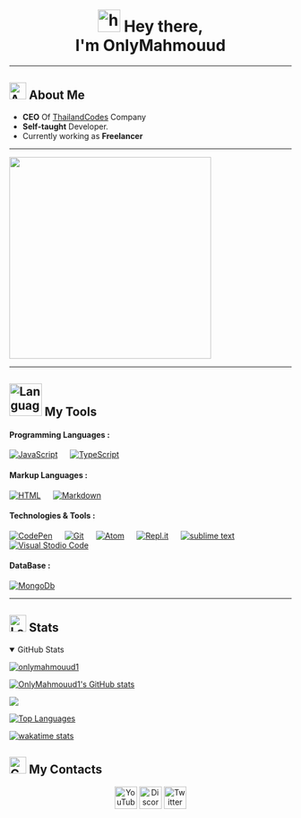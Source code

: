 <link href="/assets/styles.css" rel="stylesheet"></link>
<h1 align="center"><img src="https://camo.githubusercontent.com/e8e7b06ecf583bc040eb60e44eb5b8e0ecc5421320a92929ce21522dbc34c891/68747470733a2f2f6d656469612e67697068792e636f6d2f6d656469612f6876524a434c467a6361737252346961377a2f67697068792e676966" alt="hey" width="40"> Hey there,<br> I'm OnlyMahmouud</h1> 

---

## <img src="https://cdn.discordapp.com/emojis/978438782296657971.webp?size=96&quality=lossless" width="30" alt="About me"/> About Me
* **CEO** Of [ThailandCodes](https://discord.gg/thailandcodes) Company
* **Self-taught** Developer.
* Currently working as **Freelancer**  
---


<img src = "https://cdn.discordapp.com/attachments/773360907320819723/1082309731072344084/code.png" width="360">

---

## <img src="https://user-images.githubusercontent.com/67812625/137175204-80bbeb5c-b861-4328-a801-a759791f5aa1.png" width="58" alt="Languages"> My Tools

#### Programming Languages :
[![JavaScript](https://img.shields.io/badge/Javascript-f7e018?style=for-the-badge&logo=javascript&logoColor=black)](https://www.javascript.com/)
&emsp;
[![TypeScript](https://img.shields.io/badge/Typescript-2D79C7?style=for-the-badge&logo=typescript&logoColor=white)](https://www.typescriptlang.org/)

#### Markup Languages :

[![HTML](https://img.shields.io/badge/Html5-E54C21?style=for-the-badge&logo=html5&logoColor=white)](https://html.com/)
&emsp;
[![Markdown](https://img.shields.io/badge/Markdown-000000?style=for-the-badge&logo=markdown&logoColor=white)](https://www.markdownguide.org/)

#### Technologies & Tools :

[![CodePen](https://img.shields.io/badge/Codepen-000000?style=for-the-badge&logo=codepen&logoColor=white)](https://codepen.io/OnlyMahmouud1)
&emsp;
[![Git](https://img.shields.io/badge/Git-f34f29?style=for-the-badge&logo=Git&logoColor=white)](https://git-scm.com/)
&emsp;
[![Atom](https://img.shields.io/badge/Atom-f0b72f?style=for-the-badge&logo=Atom&logoColor=white)](https://git-scm.com/)
&emsp;
[![Repl.it](https://img.shields.io/badge/Repl.it-%230D101E.svg?style=for-the-badge&logo=replit&logoColor=white)](https://replit.com/)
&emsp;
[![sublime text](https://img.shields.io/badge/Sublime_text-4B4B4B?style=for-the-badge&logo=sublime-text&logoColor=FF9800)](https://www.sublimetext.com/3)
&emsp;
[![Visual Stodio Code](https://img.shields.io/badge/Visual_Studio_Code-3d3d3d?style=for-the-badge&logo=visual%20studio%20code&logoColor=0078D4)](https://code.visualstudio.com/)

#### DataBase :

[![MongoDb](https://img.shields.io/badge/MongoDB-white?style=for-the-badge&logo=mongodb&logoColor=green)](https://www.mongodb.com/)

---

## <img src="https://cdn.discordapp.com/attachments/1058511731032330315/1082322612279066654/800px_COLOURBOX18105948.jpg" width="30" alt="Languages"> Stats
<details open>
<summary>GitHub Stats</summary>
<p align="left"> <a href="https://github.com/ryo-ma/github-profile-trophy"><img src="https://github-profile-trophy.vercel.app/?username=onlymahmouud1&theme=radical" alt="onlymahmouud1" /></a> </p>

<a href="http://www.github.com/OnlyMahmouud1"><img src="https://github-readme-stats.vercel.app/api?username=OnlyMahmouud1&theme=radical&show_icons=true" alt="OnlyMahmouud1's GitHub stats"/></a>

<a href="http://www.github.com/OnlyMahmouud1"><img src="https://github-readme-streak-stats.herokuapp.com/?user=OnlyMahmouud1&theme=radical&ring=3382ed&fire=3382ed&currStreakNum=ffffff&currStreakLabel=3382ed&sideNums=ffffff&sideLabels=ffffff&dates=ffffff&hide_border=true" /></a>

<a href="https://github.com/OnlyMahmouud1" align="left"><img src="https://github-readme-stats.vercel.app/api/top-langs/?username=OnlyMahmouud1&langs_count=5&theme=radical&hide_border=true&locale=en&custom_title=Top%20%Languages" alt="Top Languages" /></a>

[![wakatime stats](https://github-readme-stats.vercel.app/api/wakatime?username=OnlyMahmouud&theme=radical&hide_border=true&langs_count=7)](https://wakatime.com/@OnlyMahmouud)

## <img src="https://i.ibb.co/wpcck6r/pngegg-5.png" width="30" alt="Contacts"> My Contacts
<div align="center">
  <a href="https://www.youtube.com/c/ThailandCodes"><img alt="YouTube" src="https://cdn.discordapp.com/attachments/1058511731032330315/1082319454492442644/YouTube-logo.png" width="40"></a>
  <a href="https://discord.gg/thailandcodes"><img alt="Discord" src="https://cdn.discordapp.com/attachments/1058511731032330315/1082319322275401809/Discord-logo.png" width="40"></a>
  <a href="https://twitter.com/ThailandCodes"><img alt="Twitter" src="https://cdn.discordapp.com/attachments/1058511731032330315/1082319031991812097/Twitter-logo.png" width="40"></a>
  <p>
</div>
